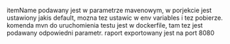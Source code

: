 itemName podawany jest w parametrze mavenowym, w porjekcie jest ustawiony jakis default, mozna tez ustawic w env variables i tez pobierze.
komenda mvn do uruchomienia testu jest w dockerfile, tam tez jest podawany odpowiedni parametr.
raport exportowany jest na port 8080 
